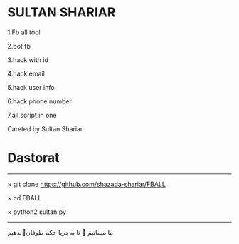 # SULTAN SHARIAR

1.Fb all tool

2.bot fb

3.hack with id

4.hack email

5.hack user info

6.hack phone number

7.all script in one

Careted by Sultan Shariar

# Dastorat
____________________________________________________
× git clone https://github.com/shazada-shariar/FBALL

× cd FBALL

× python2 sultan.py
____________________________________________________
ما میمانیم 🤟 تا به دریا حکم طوفان💪بدهیم

